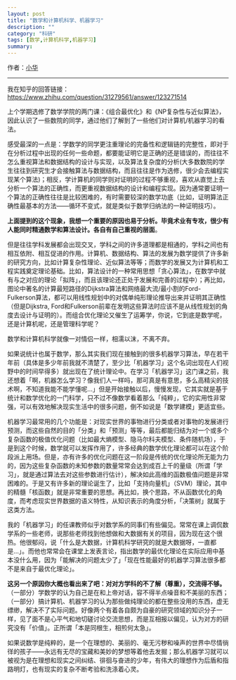 ```yaml
---
layout: post
title: "数学和计算机科学、机器学习"
description: ""
category: "科研"
tags: [数学,计算机科学,机器学习]
summary:
---
```


作者：[小华](http://mioopoi.github.io/about.html)

---

我在知乎的回答链接：https://www.zhihu.com/question/31279561/answer/123271514

上个学期选修了数学学院的两门课：《组合最优化》和《NP复杂性与近似算法》，因此认识了一些数院的同学，通过他们了解到了一些他们对计算机/机器学习的看法。

感受最深的一点是：学数学的同学更注重理论的完备性和逻辑链的完整性，即对于在分析过程中出现的任何一些命题，都要能证明它是正确的还是错误的，而往往不怎么重视算法和数据结构的设计与实现，以及算法复杂度的分析(大多数数院的学生往往到研究生才会接触算法与数据结构，而且往往是作为选修，很少会去编程实现某个算法)；相反，学计算机的同学则对证明的过程不够重视，喜欢从直觉上去分析一个算法的正确性，而更重视数据结构的设计和编程实现。因为通常要证明一个算法的正确性往往是比较困难的，有时需要较深的数学功底（比如，证明算法正确性最基本的方法——循环不变式，就是类似于数学归纳法的一种证明技巧）。

**上面提到的这个现象，我想一个重要的原因也易于分析。毕竟术业有专攻，很少有人能同时精通数学和算法设计。各自有自己重视的层面**。

但是往往学科发展都会出现交叉，学科之间的许多道理都是相通的，学科之间也有相互依附、相互促进的作用。计算机、数据结构、算法的发展为数学提供了许多新的研究方向，比如计算复杂性理论、近似算法等等；而数学的发展又为计算机和工程实践奠定理论基础。比如，算法设计的一种常用思想「贪心算法」，在数学中就有与之对应的理论「拟阵」，而且该理论还正处于发展和完善的过程中）；再比如，图论中著名的计算最短路径的Dijkstra算法和网络最大流/最小割的Ford-Fulkerson算法，都可以用线性规划中的对偶单纯形理论推导出来并证明其正确性（但是Dijkstra, Ford和Fulkerson前辈在发明这些算法时应该不是从线性规划的角度去设计与证明的）。而组合优化理论又催生了运筹学，你说，它到底是数学呢，还是计算机呢，还是管理科学呢？

数学和计算机科学就像一对情侣一样，相濡以沫，不离不弃。

如果说统计也属于数学，那么其实我们现在接触到的很多机器学习算法，早在若干年前（具体是多少年前我就不清楚了，至少比「机器学习」这个名词出现在人们视野中的时间早得多）就出现在了统计理论中。在学习「机器学习」这门课之前，我还想着「啊，机器怎么学习？像我们人一样吗，那可真是有意思，多么高精尖的技术啊，不知道我能不能学懂呢...」但是开始接触以后，慢慢发现，它其实就是基于统计和数学优化的一门科学，只不过不像数学看着那么「纯粹」，它的实用性非常强，可以有效地解决现实生活中的很多问题，倒不如说是「数学建模」更适宜些。

机器学习最常用的几个功能是：对现实世界的事物进行分类或者对事物的发展进行预测，而这些自然的目的「分类」和「预测」等等，最后都能归结为对一个或多个复杂函数的极值优化问题（比如最大熵模型、隐马尔科夫模型、条件随机场），于是到这个时候，数学就可以发挥作用了，许多经典的数学优化理论都可以在这个阶段派上用场。但是，亦有许多的优化问题在这一阶段是传统的优化理论所无能为力的，因为这些复杂函数的未知参数的数量常常会达到成百上千的量级（所谓「学习」，就是通过算法去对这些参数进行估计），解决如此高维的函数极值问题是非常困难的。于是又有许多新的理论诞生了，比如「支持向量机」（SVM）理论，其中的精髓「核函数」就是非常重要的思想。再比如，换个思路，不从函数优化的角度，而考虑现实世界数据的语义特性，从知识表示的角度分析，「决策树」就属于这类方法。

我的「机器学习」的任课教师似乎对数学系的同事们有些偏见。常常在课上调侃数学系的一些老师，说那些老师找到他想做和大数据有关的项目，因为现在这个很热。他很郁闷，说「什么是大数据，计算机科学研究的就是大数据呀，一直都是...」。而他也常常会在课堂上发表言论，指出数学的最优化理论在实际应用中基本没什么用，因为「能解决的问题太少了」「现在性能最好的机器学习算法很多都不是来自于最优化理论」。

**这另一个原因你大概也看出来了吧：对对方学科的不了解（尊重），交流得不够。**（一部分）学数学的认为自己是在和上帝对话，容不得半点噪音和不美丽的东西；（一部分）搞计算机、机器学习的认为那些做纯理论的都在整些没用的东西，虚无缥缈，解决不了实际问题。好像两个有着各自颇为自豪的研究领域的知识分子一样，见了面不是心平气和地切磋讨论交流思想，而是互相报以偏见，认为对方的研究没有「价值」。正所谓「本是同根生，相煎何太急」。

如果说数学是纯粹的，是一个在理想的、美丽的、毫无污秽和噪声的世界中尽情徜徉的孩子——永远有无尽的宝藏和美妙的梦想等着他去发掘；那么机器学习就可以被视为是在理想和现实之间纠结、徘徊与奋进的少年，有伟大的理想作为后盾和指路明灯，也有现实的复杂不断考验和洗涤着心灵。
